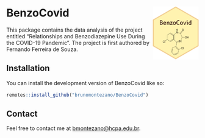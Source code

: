 
<!-- README.md is generated from README.Rmd. Please edit that file -->

# BenzoCovid <img src="man/figures/logo.png" align="right" width = "120px"/>

<!-- badges: start -->
<!-- badges: end -->

This package contains the data analysis of the project entitled
“Relationships and Benzodiazepine Use During the COVID-19 Pandemic”. The
project is first authored by Fernando Ferreira de Souza.

## Installation

You can install the development version of BenzoCovid like so:

``` r
remotes::install_github("brunomontezano/BenzoCovid")
```

## Contact

Feel free to contact me at <bmontezano@hcpa.edu.br>.
